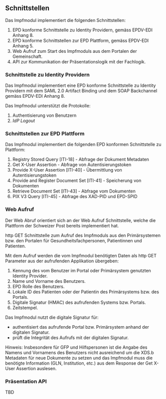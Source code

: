 ## Schnittstellen

Das Impfmodul implementiert die folgenden Schnittstellen:
1. EPD konforme Schnittstelle zu Identity Providern, gemäss EPDV-EDI Anhang 8.
2. EPD konforme Schnittstellen zur EPD Plattform, gemäss EPDV-EDI Anhang 5.
3. Web Aufruf zum Start des Impfmoduls aus dem Portalen der Gemeinschaft.
4. API zur Kommunikation der Präsentationslogik mit der Fachlogik.   

### Schnittstelle zu Identity Providern

Das Impfmodul implementiert eine EPD konforme Schnittstelle zu Identity Providern
mit dem SAML 2.0 Artifact Binding und dem SOAP Backchannel gemäss EPDV-EDI Anhang 8.

Das Impfmodul unterstützt die Protokolle:
1. Authentisierung von Benutzern
2. *IdP Logout*

### Schnittstellen zur EPD Plattform

Das Impfmodul implementiert die folgenden EPD konformen Schnittstelle zu Plattform:
1. Registry Stored Query [ITI-18] - Abfrage der Dokument Metadaten
2. Get X-User Assertion - Abfrage von Autentisierungstoken
3. Provide X-User Assertion [ITI-40] - Übermittlung von Autentisierungstoken
4. Provide and Register Document Set [ITI-41] - Speicherung von Dokumenten
5. Retrieve Document Set [ITI-43] - Abfrage vom Dokumenten
6. PIX V3 Query [ITI-45] - Abfrage des XAD-PID und EPD-SPID

### Web Aufruf

Der Web Abruf orientiert sich an der Web Aufruf Schnittstelle, welche die Plattform der Schweizer Post bereits implementiert hat. 

http GET Schnittstelle zum Aufruf des Impfmoduls aus den Primärsystemen bzw. den Portalen für Gesundheitsfachpersonen, Patientinnen und Patienten. 

Mit dem Aufruf werden die vom Impfmodul benötigten Daten als http GET Parameter aus der aufrufenden Applikation übergeben:

1. Kennung des vom Benutzer im Portal oder Primärsystem genutzten Identity Provider. 
2. Name und Vorname des Benutzers.
3. EPD Rolle des Benutzers.
4. Lokale ID des Patienten oder der Patientin des Primärsystems bzw. des Portals. 
5. Digitale Signatur (HMAC) des aufrufenden Systems bzw. Portals.
6. Zeitstempel.   

Das Impfmodul nutzt die digitale Signatur für: 
* authentisiert das aufrufende Portal bzw. Primärsystem anhand der digitalen Signatur.
* prüft die Integrität des Aufrufs mit der digitalen Signatur.

Hinweis: Insbesondere für GFP und Hilfspersonen ist die Angabe des Namens und Vornamens des Benutzers nicht ausreichend um die 
XDS.b Metadaten für neue Dokumente zu setzen und das Impfmodul muss die benötigte Information (GLN, Institution, etc.) aus dem 
Response der Get X-User Assertion auslesen. 

### Präsentation API
TBD
